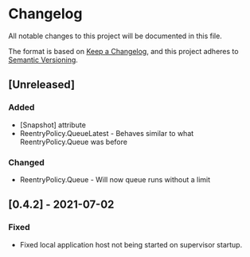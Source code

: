 # Changelog
All notable changes to this project will be documented in this file.

The format is based on [Keep a Changelog](https://keepachangelog.com/en/1.0.0/),
and this project adheres to [Semantic Versioning](https://semver.org/spec/v2.0.0.html).

## [Unreleased]
### Added
- [Snapshot] attribute
- ReentryPolicy.QueueLatest - Behaves similar to what ReentryPolicy.Queue was before

### Changed
- ReentryPolicy.Queue - Will now queue runs without a limit

## [0.4.2] - 2021-07-02
### Fixed
- Fixed local application host not being started on supervisor startup.